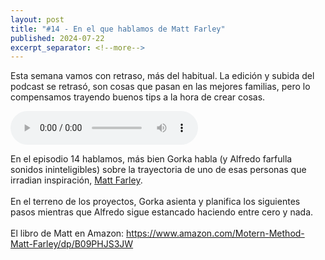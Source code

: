 ```yaml
---
layout: post
title: "#14 - En el que hablamos de Matt Farley"
published: 2024-07-22
excerpt_separator: <!--more-->
---
```

Esta semana vamos con retraso, más del habitual. La edición y subida del podcast se retrasó, son cosas que pasan en las mejores familias, pero lo compensamos trayendo buenos tips a la hora de crear cosas.<!--more-->

<audio controls src="https://cajon-de-saastre.b-cdn.net/14.mp3"></audio>

<div>En el episodio 14 hablamos, más bien Gorka habla (y Alfredo farfulla sonidos ininteligibles) sobre la trayectoria de uno de esas personas que irradian inspiración, <a href="https://en.wikipedia.org/wiki/Matt_Farley">Matt Farley</a>.<br><br>En el terreno de los proyectos, Gorka asienta y planifica los siguientes pasos mientras que Alfredo sigue estancado haciendo entre cero y nada.<br><br>El libro de Matt en Amazon: <a href="https://www.amazon.com/Motern-Method-Matt-Farley/dp/B09PHJS3JW">https://www.amazon.com/Motern-Method-Matt-Farley/dp/B09PHJS3JW</a></div>
